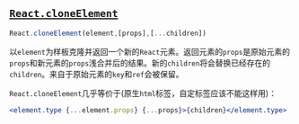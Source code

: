 ## [`React.cloneElement`](https://reactjs.org/docs/react-api.html#cloneelement)
```jsx harmony
React.cloneElement(element,[props],[...children])
```
以`element`为样板克隆并返回一个新的`React`元素。返回元素的`props`是原始元素的`props`和新元素的`props`浅合并后的结果。新的`children`将会替换已经存在的`children`。来自于原始元素的`key`和`ref`会被保留。

`React.cloneElement`几乎等价于(原生`html`标签，自定标签应该不能这样用)：  
```jsx harmony
<element.type {...element.props} {...props}>{children}</element.type>
```
